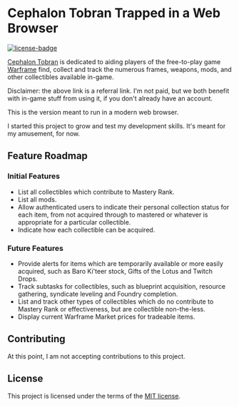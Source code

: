 # Cephalon Tobran Trapped in a Web Browser

[![license-badge]][license]

[Cephalon Tobran][cephalon-tobran-org] is dedicated to aiding players of the free-to-play game [Warframe][warframe-referral] find, collect and track the numerous frames, weapons, mods, and other collectibles available in-game.

Disclaimer: the above link is a referral link. I'm not paid, but we both benefit with in-game stuff from using it, if you don't already have an account.

This is the version meant to run in a modern web browser.

I started this project to grow and test my development skills. It's meant for my amusement, for now.

## Feature Roadmap

### Initial Features

- List all collectibles which contribute to Mastery Rank.
- List all mods.
- Allow authenticated users to indicate their personal collection status for each item, from not acquired through to mastered or whatever is appropriate for a particular collectible.
- Indicate how each collectible can be acquired.

### Future Features

- Provide alerts for items which are temporarily available or more easily acquired, such as Baro Ki'teer stock, Gifts of the Lotus and Twitch Drops.
- Track subtasks for collectibles, such as blueprint acquisition, resource gathering, syndicate leveling and Foundry completion.
- List and track other types of collectibles which do no contribute to Mastery Rank or effectiveness, but are collectible non-the-less.
- Display current Warframe Market prices for tradeable items.

## Contributing

At this point, I am not accepting contributions to this project.

## License

This project is licensed under the terms of the [MIT license][license].

[warframe-referral]: https://www.warframe.com/signup?referrerId=5974e89e3ade7fff31557c7e (Warframe referral)
[cephalon-tobran-org]: https://github.com/CephalonTobran (Cephalon Tobran org on GitHub)
[license]: ./LICENSE (License)
[license-badge]: https://img.shields.io/github/license/CephalonTobran/web?style=flat-square (License badge)
